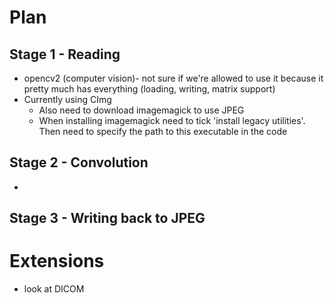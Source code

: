 # Plan

## Stage 1 - Reading
- opencv2 (computer vision)- not sure if we're allowed to use it because it pretty much has everything (loading, writing, matrix support)
- Currently using CImg
  - Also need to download imagemagick to use JPEG
  - When installing imagemagick need to tick 'install legacy utilities'. Then need to specify the path to this executable in the code


## Stage 2 - Convolution
- 

## Stage 3 - Writing back to JPEG


# Extensions

- look at DICOM

